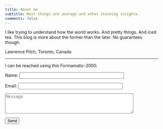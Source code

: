 ```yaml
---
title: About me
subtitle: Most things are average and other stunning insights.  
comments: false
---
```


I like trying to understand how the world works. And pretty things. And iced tea. This blog is more about the former than the later. No guarantees though.

Lawrence Pilch, Toronto, Canada

<hr>
I can be reached using this Formamatic-2000.
<p>
<form name="submitMsg" netlify-honeypot="bot-field" action="/page/thanks" netlify>
  <p>
    <label>Name: <input type="text" name="name" required="required" size="40"></label>
  </p>
  <p>
    <label>Email: <input type="text" name="email" required="required" size="40"></label>
  </p>
  <p>
    <textarea rows="4" cols="50" name="msg" required="required" placeholder="Message"></textarea>
  </p>
  <p>
    <button type="submit">Send</button>
  </p>
  <p style="display:none;">
    <label>Don’t fill this out: <input name="bot-field"></label>
  </p>
</form>